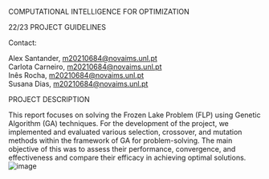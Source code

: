 ﻿<a name="br1"></a>COMPUTATIONAL INTELLIGENCE FOR
 OPTIMIZATION

22/23 PROJECT GUIDELINES

Contact:

Alex Santander, m20210684@novaims.unl.pt<br>
Carlota Carneiro, m20210684@novaims.unl.pt<br>
Inês Rocha, m20210684@novaims.unl.pt<br>
Susana Dias, m20210684@novaims.unl.pt


<a name="br2"></a>PROJECT DESCRIPTION

This report focuses on solving the Frozen Lake Problem (FLP) using Genetic Algorithm (GA) techniques. For the development of the project, we implemented and evaluated various selection, crossover, and mutation methods within the framework of GA for problem-solving. The main objective of this was to assess their performance, convergence, and effectiveness and compare their efficacy in achieving optimal solutions.![image](https://github.com/inesleonidasrocha/CIFO2023-Frozen-Lake/assets/93428766/f6994112-3e50-4dff-af39-4416b9fd05e0)
